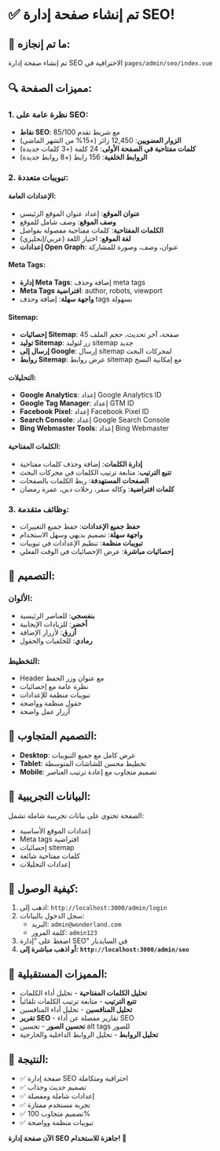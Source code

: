 # ✅ تم إنشاء صفحة إدارة SEO!

## 🎉 ما تم إنجازه:

تم إنشاء صفحة إدارة SEO الاحترافية في `pages/admin/seo/index.vue`

## 🔍 مميزات الصفحة:

### 1. **نظرة عامة على SEO:**
- **نقاط SEO**: 85/100 مع شريط تقدم
- **الزوار العضويين**: 12,450 زائر (+15% من الشهر الماضي)
- **كلمات مفتاحية في الصفحة الأولى**: 24 كلمة (+3 كلمات جديدة)
- **الروابط الخلفية**: 156 رابط (+8 روابط جديدة)

### 2. **تبويبات متعددة:**

#### **الإعدادات العامة:**
- **عنوان الموقع**: إعداد عنوان الموقع الرئيسي
- **وصف الموقع**: وصف شامل للموقع
- **الكلمات المفتاحية**: كلمات مفتاحية مفصولة بفواصل
- **لغة الموقع**: اختيار اللغة (عربي/إنجليزي)
- **إعدادات Open Graph**: عنوان، وصف، وصورة للمشاركة

#### **Meta Tags:**
- **إدارة Meta Tags**: إضافة وحذف meta tags
- **Meta Tags افتراضية**: author, robots, viewport
- **واجهة سهلة**: إضافة وحذف tags بسهولة

#### **Sitemap:**
- **إحصائيات Sitemap**: 45 صفحة، آخر تحديث، حجم الملف
- **توليد Sitemap**: زر لتوليد sitemap جديد
- **إرسال إلى Google**: إرسال sitemap لمحركات البحث
- **روابط Sitemap**: عرض روابط sitemap مع إمكانية النسخ

#### **التحليلات:**
- **Google Analytics**: إعداد Google Analytics ID
- **Google Tag Manager**: إعداد GTM ID
- **Facebook Pixel**: إعداد Facebook Pixel ID
- **Search Console**: إعداد Google Search Console
- **Bing Webmaster Tools**: إعداد Bing Webmaster

#### **الكلمات المفتاحية:**
- **إدارة الكلمات**: إضافة وحذف كلمات مفتاحية
- **تتبع الترتيب**: متابعة ترتيب الكلمات في محركات البحث
- **الصفحات المستهدفة**: ربط الكلمات بالصفحات
- **كلمات افتراضية**: وكالة سفر، رحلات دبي، عمرة رمضان

### 3. **وظائف متقدمة:**
- **حفظ جميع الإعدادات**: حفظ جميع التغييرات
- **واجهة سهلة**: تصميم بديهي وسهل الاستخدام
- **تبويبات منظمة**: تنظيم الإعدادات في تبويبات
- **إحصائيات مباشرة**: عرض الإحصائيات في الوقت الفعلي

## 🎨 التصميم:

### **الألوان:**
- **بنفسجي**: للعناصر الرئيسية
- **أخضر**: للزيادات الإيجابية
- **أزرق**: لأزرار الإضافة
- **رمادي**: للخلفيات والحقول

### **التخطيط:**
- Header مع عنوان وزر الحفظ
- نظرة عامة مع إحصائيات
- تبويبات منظمة للإعدادات
- حقول منظمة وواضحة
- أزرار عمل واضحة

## 📱 التصميم المتجاوب:

- **Desktop**: عرض كامل مع جميع التبويبات
- **Tablet**: تخطيط محسن للشاشات المتوسطة
- **Mobile**: تصميم متجاوب مع إعادة ترتيب العناصر

## 🔧 البيانات التجريبية:

الصفحة تحتوي على بيانات تجريبية شاملة تشمل:
- إعدادات الموقع الأساسية
- Meta tags افتراضية
- إحصائيات sitemap
- كلمات مفتاحية شائعة
- إعدادات التحليلات

## 🚀 كيفية الوصول:

1. اذهب إلى: `http://localhost:3000/admin/login`
2. سجل الدخول بالبيانات:
   - البريد: `admin@wonderland.com`
   - كلمة المرور: `admin123`
3. اضغط على "إدارة SEO" في السايدبار
4. **أو اذهب مباشرة إلى: `http://localhost:3000/admin/seo`**

## 📝 المميزات المستقبلية:

- **تحليل الكلمات المفتاحية** - تحليل أداء الكلمات
- **تتبع الترتيب** - متابعة ترتيب الكلمات تلقائياً
- **تحليل المنافسين** - تحليل أداء المنافسين
- **تقرير SEO** - تقارير مفصلة عن أداء SEO
- **تحسين الصور** - تحسين alt tags للصور
- **تحليل الروابط** - تحليل الروابط الداخلية والخارجية

## 🎯 النتيجة:

- ✅ صفحة إدارة SEO احترافية ومتكاملة
- ✅ تصميم حديث وجذاب
- ✅ إعدادات شاملة ومفصلة
- ✅ تجربة مستخدم ممتازة
- ✅ تصميم متجاوب 100%
- ✅ تبويبات منظمة وواضحة

**الآن صفحة إدارة SEO جاهزة للاستخدام! 🎉**
